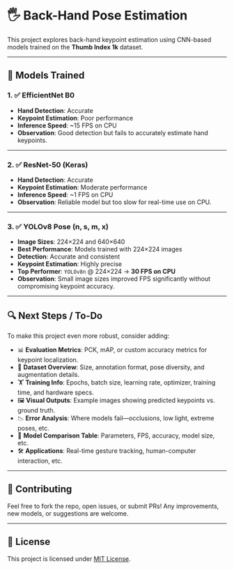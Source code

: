 # 🖐️ Back-Hand Pose Estimation

This project explores back-hand keypoint estimation using CNN-based models trained on the **Thumb Index 1k** dataset.

---

## 📂 Models Trained

### 1. ✅ EfficientNet B0
- **Hand Detection**: Accurate
- **Keypoint Estimation**: Poor performance
- **Inference Speed**: ~15 FPS on CPU
- **Observation**: Good detection but fails to accurately estimate hand keypoints.

---

### 2. ✅ ResNet-50 (Keras)
- **Hand Detection**: Accurate
- **Keypoint Estimation**: Moderate performance
- **Inference Speed**: ~1 FPS on CPU
- **Observation**: Reliable model but too slow for real-time use on CPU.

---

### 3. ✅ YOLOv8 Pose (n, s, m, x)
- **Image Sizes**: 224×224 and 640×640
- **Best Performance**: Models trained with 224×224 images
- **Detection**: Accurate and consistent
- **Keypoint Estimation**: Highly precise
- **Top Performer**: `YOLOv8n` @ 224×224 → **30 FPS on CPU**
- **Observation**: Small image sizes improved FPS significantly without compromising keypoint accuracy.

---

## 🔍 Next Steps / To-Do

To make this project even more robust, consider adding:

- 📊 **Evaluation Metrics**: PCK, mAP, or custom accuracy metrics for keypoint localization.
- 📁 **Dataset Overview**: Size, annotation format, pose diversity, and augmentation details.
- 🏋️ **Training Info**: Epochs, batch size, learning rate, optimizer, training time, and hardware specs.
- 🖼️ **Visual Outputs**: Example images showing predicted keypoints vs. ground truth.
- 📉 **Error Analysis**: Where models fail—occlusions, low light, extreme poses, etc.
- 🧠 **Model Comparison Table**: Parameters, FPS, accuracy, model size, etc.
- 🛠️ **Applications**: Real-time gesture tracking, human-computer interaction, etc.

---

## 📌 Contributing

Feel free to fork the repo, open issues, or submit PRs! Any improvements, new models, or suggestions are welcome.

---

## 📄 License

This project is licensed under [MIT License](LICENSE).
